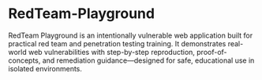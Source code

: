 # RedTeam-Playground
RedTeam Playground is an intentionally vulnerable web application built for practical red team and penetration testing training. It demonstrates real-world web vulnerabilities with step-by-step reproduction, proof-of-concepts, and remediation guidance—designed for safe, educational use in isolated environments.
